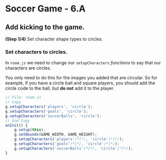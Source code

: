 # Soccer Game - 6.A

## Add kicking to the game.

**(Step 1/4)** Set character shape types to circles.

### Set characters to circles.

In `room.js` we need to change our `setupCharacters` _functions_ to say that our characters are circles.

You only need to do this for the images you added that are circular. So for example, if you have a circle ball and square players, you should add the circle code to the ball, but **do not** add it to the player.

```javascript
// File: room.js
// Copy
g.setupCharacters('players', 'circle');
g.setupCharacters('goals', 'circle');
g.setupCharacters('soccerBalls', 'circle');
// End Copy
onInit() {
	g.setup(this);
	g.setBounds(GAME_WIDTH, GAME_HEIGHT);
	g.setupCharacters('players'/*[*/, 'circle'/*]*/);
	g.setupCharacters('goals'/*[*/, 'circle'/*]*/);
	g.setupCharacters('soccerBalls'/*[*/, 'circle'/*]*/);
}
```
